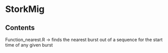 # StorkMig


## Contents

Function_nearest.R    -> finds the nearest burst out of a sequence for the start time of any given burst



